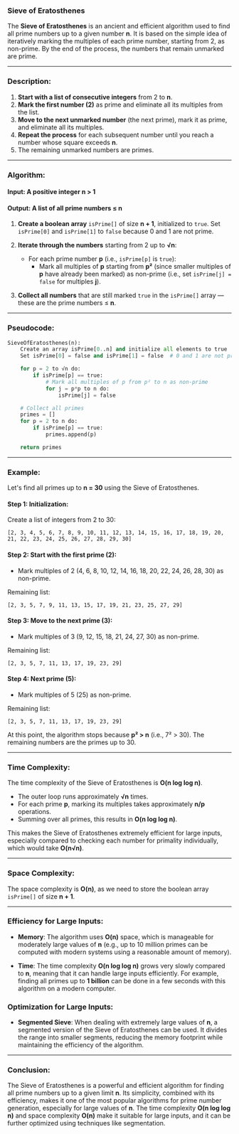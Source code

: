### **Sieve of Eratosthenes**

The **Sieve of Eratosthenes** is an ancient and efficient algorithm used to find all prime numbers up to a given number **n**. It is based on the simple idea of iteratively marking the multiples of each prime number, starting from 2, as non-prime. By the end of the process, the numbers that remain unmarked are prime.

---

### **Description**:
1. **Start with a list of consecutive integers** from 2 to **n**.
2. **Mark the first number (2)** as prime and eliminate all its multiples from the list.
3. **Move to the next unmarked number** (the next prime), mark it as prime, and eliminate all its multiples.
4. **Repeat the process** for each subsequent number until you reach a number whose square exceeds **n**.
5. The remaining unmarked numbers are primes.

---

### **Algorithm**:

#### **Input**: A positive integer **n > 1**  
#### **Output**: A list of all prime numbers ≤ **n**

1. **Create a boolean array** `isPrime[]` of size **n + 1**, initialized to `true`. Set `isPrime[0]` and `isPrime[1]` to `false` because 0 and 1 are not prime.
   
2. **Iterate through the numbers** starting from 2 up to **√n**:
    - For each prime number **p** (i.e., `isPrime[p]` is `true`):
        - Mark all multiples of **p** starting from **p²** (since smaller multiples of **p** have already been marked) as non-prime (i.e., set `isPrime[j] = false` for multiples **j**).
        
3. **Collect all numbers** that are still marked `true` in the `isPrime[]` array — these are the prime numbers ≤ **n**.

---

### **Pseudocode**:

```python
SieveOfEratosthenes(n):
    Create an array isPrime[0..n] and initialize all elements to true
    Set isPrime[0] = false and isPrime[1] = false  # 0 and 1 are not primes

    for p = 2 to √n do:
        if isPrime[p] == true:
            # Mark all multiples of p from p² to n as non-prime
            for j = p*p to n do:
                isPrime[j] = false

    # Collect all primes
    primes = []
    for p = 2 to n do:
        if isPrime[p] == true:
            primes.append(p)

    return primes
```

---

### **Example**:

Let's find all primes up to **n = 30** using the Sieve of Eratosthenes.

#### **Step 1: Initialization**:
Create a list of integers from 2 to 30:

`[2, 3, 4, 5, 6, 7, 8, 9, 10, 11, 12, 13, 14, 15, 16, 17, 18, 19, 20, 21, 22, 23, 24, 25, 26, 27, 28, 29, 30]`

#### **Step 2: Start with the first prime (2)**:
- Mark multiples of 2 (4, 6, 8, 10, 12, 14, 16, 18, 20, 22, 24, 26, 28, 30) as non-prime.

Remaining list:

`[2, 3, 5, 7, 9, 11, 13, 15, 17, 19, 21, 23, 25, 27, 29]`

#### **Step 3: Move to the next prime (3)**:
- Mark multiples of 3 (9, 12, 15, 18, 21, 24, 27, 30) as non-prime.

Remaining list:

`[2, 3, 5, 7, 11, 13, 17, 19, 23, 29]`

#### **Step 4: Next prime (5)**:
- Mark multiples of 5 (25) as non-prime.

Remaining list:

`[2, 3, 5, 7, 11, 13, 17, 19, 23, 29]`

At this point, the algorithm stops because **p² > n** (i.e., 7² > 30). The remaining numbers are the primes up to 30.

---

### **Time Complexity**:

The time complexity of the Sieve of Eratosthenes is **O(n log log n)**.

- The outer loop runs approximately **√n** times.
- For each prime **p**, marking its multiples takes approximately **n/p** operations.
- Summing over all primes, this results in **O(n log log n)**.

This makes the Sieve of Eratosthenes extremely efficient for large inputs, especially compared to checking each number for primality individually, which would take **O(n√n)**.

---

### **Space Complexity**:

The space complexity is **O(n)**, as we need to store the boolean array `isPrime[]` of size **n + 1**.

---

### **Efficiency for Large Inputs**:

- **Memory**: The algorithm uses **O(n)** space, which is manageable for moderately large values of **n** (e.g., up to 10 million primes can be computed with modern systems using a reasonable amount of memory).
  
- **Time**: The time complexity **O(n log log n)** grows very slowly compared to **n**, meaning that it can handle large inputs efficiently. For example, finding all primes up to **1 billion** can be done in a few seconds with this algorithm on a modern computer.

### **Optimization for Large Inputs**:
- **Segmented Sieve**: When dealing with extremely large values of **n**, a segmented version of the Sieve of Eratosthenes can be used. It divides the range into smaller segments, reducing the memory footprint while maintaining the efficiency of the algorithm.

---

### **Conclusion**:

The Sieve of Eratosthenes is a powerful and efficient algorithm for finding all prime numbers up to a given limit **n**. Its simplicity, combined with its efficiency, makes it one of the most popular algorithms for prime number generation, especially for large values of **n**. The time complexity **O(n log log n)** and space complexity **O(n)** make it suitable for large inputs, and it can be further optimized using techniques like segmentation.


